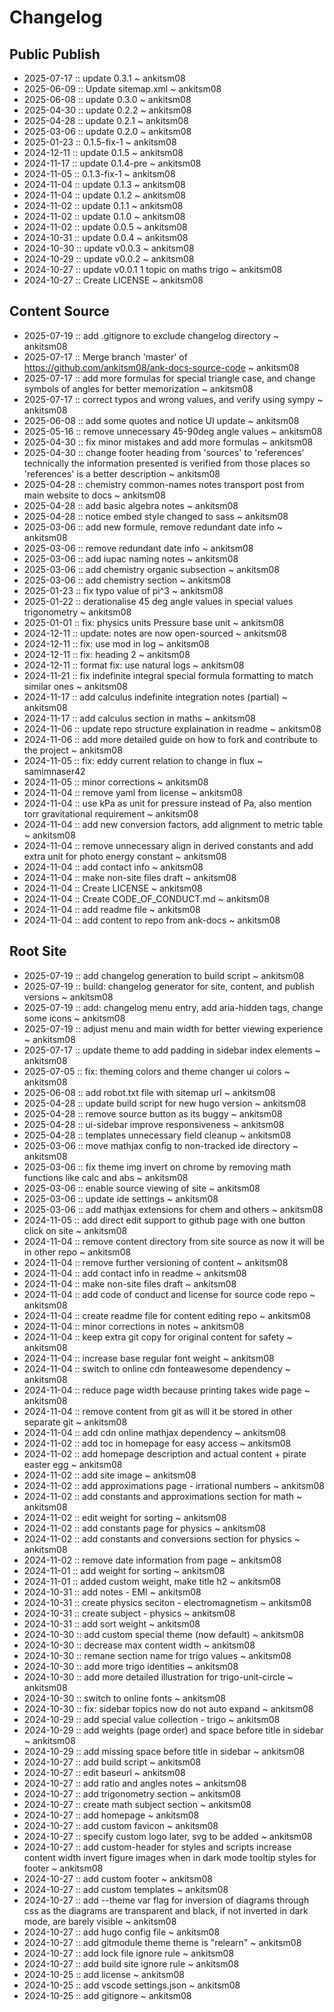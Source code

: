 # Changelog

## Public Publish
 * 2025-07-17 :: update 0.3.1   ~ ankitsm08
 * 2025-06-09 :: Update sitemap.xml   ~ ankitsm08
 * 2025-06-08 :: update 0.3.0   ~ ankitsm08
 * 2025-04-30 :: update 0.2.2   ~ ankitsm08
 * 2025-04-28 :: update 0.2.1   ~ ankitsm08
 * 2025-03-06 :: update 0.2.0   ~ ankitsm08
 * 2025-01-23 :: 0.1.5-fix-1   ~ ankitsm08
 * 2024-12-11 :: update 0.1.5   ~ ankitsm08
 * 2024-11-17 :: update 0.1.4-pre   ~ ankitsm08
 * 2024-11-05 :: 0.1.3-fix-1   ~ ankitsm08
 * 2024-11-04 :: update 0.1.3   ~ ankitsm08
 * 2024-11-04 :: update 0.1.2   ~ ankitsm08
 * 2024-11-02 :: update 0.1.1   ~ ankitsm08
 * 2024-11-02 :: update 0.1.0   ~ ankitsm08
 * 2024-11-02 :: update 0.0.5   ~ ankitsm08
 * 2024-10-31 :: update 0.0.4   ~ ankitsm08
 * 2024-10-30 :: update v0.0.3   ~ ankitsm08
 * 2024-10-29 :: update v0.0.2   ~ ankitsm08
 * 2024-10-27 :: update v0.0.1 1 topic on maths trigo   ~ ankitsm08
 * 2024-10-27 :: Create LICENSE   ~ ankitsm08

## Content Source
 * 2025-07-19 :: add .gitignore to exclude changelog directory   ~ ankitsm08
 * 2025-07-17 :: Merge branch 'master' of https://github.com/ankitsm08/ank-docs-source-code   ~ ankitsm08
 * 2025-07-17 :: add more formulas for special triangle case, and change symbols of angles for better memorization   ~ ankitsm08
 * 2025-07-17 :: correct typos and wrong values, and verify using sympy   ~ ankitsm08
 * 2025-06-08 :: add some quotes and notice UI update   ~ ankitsm08
 * 2025-05-16 :: remove unnecessary 45-90deg angle values   ~ ankitsm08
 * 2025-04-30 :: fix minor mistakes and add more formulas   ~ ankitsm08
 * 2025-04-30 :: change footer heading from 'sources' to 'references' technically the information presented is verified from those places so 'references' is a better description   ~ ankitsm08
 * 2025-04-28 :: chemistry common-names notes transport post from main website to docs   ~ ankitsm08
 * 2025-04-28 :: add basic algebra notes   ~ ankitsm08
 * 2025-04-28 :: notice embed style changed to sass   ~ ankitsm08
 * 2025-03-06 :: add new formule, remove redundant date info   ~ ankitsm08
 * 2025-03-06 :: remove redundant date info   ~ ankitsm08
 * 2025-03-06 :: add iupac naming notes   ~ ankitsm08
 * 2025-03-06 :: add chemistry organic subsection   ~ ankitsm08
 * 2025-03-06 :: add chemistry section   ~ ankitsm08
 * 2025-01-23 :: fix typo value of pi^3   ~ ankitsm08
 * 2025-01-22 :: derationalise 45 deg angle values in special values trigonometry   ~ ankitsm08
 * 2025-01-01 :: fix: physics units Pressure base unit   ~ ankitsm08
 * 2024-12-11 :: update: notes are now open-sourced   ~ ankitsm08
 * 2024-12-11 :: fix: use mod in log   ~ ankitsm08
 * 2024-12-11 :: fix: heading 2   ~ ankitsm08
 * 2024-12-11 :: format fix: use natural logs   ~ ankitsm08
 * 2024-11-21 :: fix indefinite integral special formula formatting to match similar ones   ~ ankitsm08
 * 2024-11-17 :: add calculus indefinite integration notes (partial)   ~ ankitsm08
 * 2024-11-17 :: add calculus section in maths   ~ ankitsm08
 * 2024-11-06 :: update repo structure explaination in readme   ~ ankitsm08
 * 2024-11-06 :: add more detailed guide on how to fork and contribute to the project   ~ ankitsm08
 * 2024-11-05 :: fix: eddy current relation to change in flux   ~ samimnaser42
 * 2024-11-05 :: minor corrections   ~ ankitsm08
 * 2024-11-04 :: remove yaml from license   ~ ankitsm08
 * 2024-11-04 :: use kPa as unit for pressure instead of Pa, also mention torr gravitational requirement   ~ ankitsm08
 * 2024-11-04 :: add new conversion factors, add alignment to metric table   ~ ankitsm08
 * 2024-11-04 :: remove unnecessary align in derived constants and add extra unit for photo energy constant   ~ ankitsm08
 * 2024-11-04 :: add contact info   ~ ankitsm08
 * 2024-11-04 :: make non-site files draft   ~ ankitsm08
 * 2024-11-04 :: Create LICENSE   ~ ankitsm08
 * 2024-11-04 :: Create CODE_OF_CONDUCT.md   ~ ankitsm08
 * 2024-11-04 :: add readme file   ~ ankitsm08
 * 2024-11-04 :: add content to repo from ank-docs   ~ ankitsm08

## Root Site
 * 2025-07-19 :: add changelog generation to build script   ~ ankitsm08
 * 2025-07-19 :: build: changelog generator for site, content, and publish versions   ~ ankitsm08
 * 2025-07-19 :: add: changelog menu entry, add aria-hidden tags, change some icons   ~ ankitsm08
 * 2025-07-19 :: adjust menu and main width for better viewing experience   ~ ankitsm08
 * 2025-07-17 :: update theme to add padding in sidebar index elements   ~ ankitsm08
 * 2025-07-05 :: fix: theming colors and theme changer ui colors   ~ ankitsm08
 * 2025-06-08 :: add robot.txt file with sitemap url   ~ ankitsm08
 * 2025-04-28 :: update build script for new hugo version   ~ ankitsm08
 * 2025-04-28 :: remove source button as its buggy   ~ ankitsm08
 * 2025-04-28 :: ui-sidebar improve responsiveness   ~ ankitsm08
 * 2025-04-28 :: templates unnecessary field cleanup   ~ ankitsm08
 * 2025-03-06 :: move mathjax config to non-tracked ide directory   ~ ankitsm08
 * 2025-03-06 :: fix theme img invert on chrome by removing math functions like calc and abs   ~ ankitsm08
 * 2025-03-06 :: enable source viewing of site   ~ ankitsm08
 * 2025-03-06 :: update ide settings   ~ ankitsm08
 * 2025-03-06 :: add mathjax extensions for chem and others   ~ ankitsm08
 * 2024-11-05 :: add direct edit support to github page with one button click on site   ~ ankitsm08
 * 2024-11-04 :: remove content directory from site source as now it will be in other repo   ~ ankitsm08
 * 2024-11-04 :: remove further versioning of content   ~ ankitsm08
 * 2024-11-04 :: add contact info in readme   ~ ankitsm08
 * 2024-11-04 :: make non-site files draft   ~ ankitsm08
 * 2024-11-04 :: add code of conduct and license for source code repo   ~ ankitsm08
 * 2024-11-04 :: create readme file for content editing repo   ~ ankitsm08
 * 2024-11-04 :: minor corrections in notes   ~ ankitsm08
 * 2024-11-04 :: keep extra git copy for original content for safety   ~ ankitsm08
 * 2024-11-04 :: increase base regular font weight   ~ ankitsm08
 * 2024-11-04 :: switch to online cdn fonteawesome dependency   ~ ankitsm08
 * 2024-11-04 :: reduce page width because printing takes wide page   ~ ankitsm08
 * 2024-11-04 :: remove content from git as will it be stored in other separate git   ~ ankitsm08
 * 2024-11-04 :: add cdn online mathjax dependency   ~ ankitsm08
 * 2024-11-02 :: add toc in homepage for easy access   ~ ankitsm08
 * 2024-11-02 :: add homepage description and actual content + pirate easter egg   ~ ankitsm08
 * 2024-11-02 :: add site image   ~ ankitsm08
 * 2024-11-02 :: add approximations page - irrational numbers   ~ ankitsm08
 * 2024-11-02 :: add constants and approximations section for math   ~ ankitsm08
 * 2024-11-02 :: edit weight for sorting   ~ ankitsm08
 * 2024-11-02 :: add constants page for physics   ~ ankitsm08
 * 2024-11-02 :: add constants and conversions section for physics   ~ ankitsm08
 * 2024-11-02 :: remove date information from page   ~ ankitsm08
 * 2024-11-01 :: add weight for sorting   ~ ankitsm08
 * 2024-11-01 :: added custom weight, make title h2   ~ ankitsm08
 * 2024-10-31 :: add notes - EMI   ~ ankitsm08
 * 2024-10-31 :: create physics seciton - electromagnetism   ~ ankitsm08
 * 2024-10-31 :: create subject - physics   ~ ankitsm08
 * 2024-10-31 :: add sort weight   ~ ankitsm08
 * 2024-10-30 :: add custom special theme (now default)   ~ ankitsm08
 * 2024-10-30 :: decrease max content width   ~ ankitsm08
 * 2024-10-30 :: remane section name for trigo values   ~ ankitsm08
 * 2024-10-30 :: add more trigo identities   ~ ankitsm08
 * 2024-10-30 :: add more detailed illustration for trigo-unit-circle   ~ ankitsm08
 * 2024-10-30 :: switch to online fonts   ~ ankitsm08
 * 2024-10-30 :: fix: sidebar topics now do not auto expand   ~ ankitsm08
 * 2024-10-29 :: add special value collection - trigo   ~ ankitsm08
 * 2024-10-29 :: add weights (page order) and space before title in sidebar   ~ ankitsm08
 * 2024-10-29 :: add missing space before title in sidebar   ~ ankitsm08
 * 2024-10-27 :: add build script   ~ ankitsm08
 * 2024-10-27 :: edit baseurl   ~ ankitsm08
 * 2024-10-27 :: add ratio and angles notes   ~ ankitsm08
 * 2024-10-27 :: add trigonometry section   ~ ankitsm08
 * 2024-10-27 :: create math subject section   ~ ankitsm08
 * 2024-10-27 :: add homepage   ~ ankitsm08
 * 2024-10-27 :: add custom favicon   ~ ankitsm08
 * 2024-10-27 :: specify custom logo later, svg to be added   ~ ankitsm08
 * 2024-10-27 :: add custom-header for styles and scripts increase content width invert figure images when in dark mode tooltip styles for footer   ~ ankitsm08
 * 2024-10-27 :: add custom footer   ~ ankitsm08
 * 2024-10-27 :: add custom templates   ~ ankitsm08
 * 2024-10-27 :: add --theme var flag for inversion of diagrams through css as the diagrams are transparent and black, if not inverted in dark mode, are barely visible   ~ ankitsm08
 * 2024-10-27 :: add hugo config file   ~ ankitsm08
 * 2024-10-27 :: add gitmodule theme theme is "relearn"   ~ ankitsm08
 * 2024-10-27 :: add lock file ignore rule   ~ ankitsm08
 * 2024-10-27 :: add build site ignore rule   ~ ankitsm08
 * 2024-10-25 :: add license   ~ ankitsm08
 * 2024-10-25 :: add vscode settings.json   ~ ankitsm08
 * 2024-10-25 :: add gitignore   ~ ankitsm08
